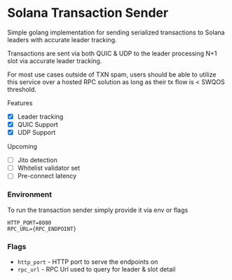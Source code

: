 # Solana Transaction Sender

Simple golang implementation for sending serialized transactions to Solana leaders with accurate leader tracking. 

Transactions are sent via both QUIC & UDP to the leader processing N+1 slot via accurate leader tracking. 

For most use cases outside of TXN spam, users should be able to utilize this service over a hosted RPC solution as long as their tx flow is < SWQOS threshold. 

Features
 * [x] Leader tracking
 * [x] QUIC Support
 * [x] UDP Support

Upcoming
* [ ] Jito detection
* [ ] Whitelist validator set
* [ ] Pre-connect latency

### Environment
To run the transaction sender simply provide it via env or flags

```env
HTTP_PORT=8080
RPC_URL={RPC_ENDPOINT}
```

### Flags
* `http_port` - HTTP port to serve the endpoints on 
* `rpc_url` - RPC Url used to query for leader & slot detail